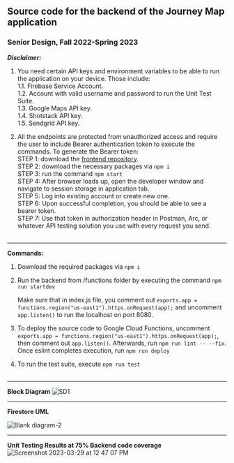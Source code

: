 ## Source code for the backend of the Journey Map application
### Senior Design, Fall 2022-Spring 2023

<b><i>Disclaimer:</i></b> 

1. You need certain API keys and environment variables to be able to run the application on your device. Those include:<br>
  1.1. Firebase Service Account.<br>
  1.2. Account with valid username and password to run the Unit Test Suite.<br>
  1.3. Google Maps API key.<br>
  1.4. Shotstack API key.<br>
  1.5. Sendgrid API key.<br>

2. All the endpoints are protected from unauthorized access and require the user to include Bearer authentication token to execute the commands. To generate the Bearer token: <br>
  STEP 1: download the [frontend repository](https://github.com/piper-d/Journey-Map-Frontend).<br>
  STEP 2: download the necessary packages via ```npm i``` <br>
  STEP 3: run the command ```npm start```<br>
  STEP 4: After browser loads up, open the developer window and navigate to session storage in application tab.<br>
  STEP 5: Log into existing account or create new one.<br>
  STEP 6: Upon successful completion, you should be able to see a bearer token.<br>
  STEP 7: Use that token in authorization header in Postman, Arc, or whatever API testing solution you use with every request you send.<br><br>

***

<b>Commands:</b>

1. Download the required packages via ```npm i```</b>

2. Run the backend from /functions folder by executing the command ```npm run startdev```</b>
    
   Make sure that in index.js file, you comment out ```exports.app = functions.region("us-east1").https.onRequest(app);``` and uncomment ```app.listen()``` to run the localhost on port 8080.

3. To deploy the source code to Google Cloud Functions, uncomment ```exports.app = functions.region("us-east1").https.onRequest(app);```, then comment out ```app.listen()```. Afterwards, run ```npm run lint -- --fix```. Once eslint completes execution, run ```npm run deploy```

4. To run the test suite, execute ```npm run test```<br><br>

***

<b>Block Diagram</b>
![SD1](https://user-images.githubusercontent.com/74462948/228599131-4b1fd25f-da02-4d62-94e7-702723c38a1a.png)

***

<b>Firestore UML</b>

![Blank diagram-2](https://user-images.githubusercontent.com/74462948/228599975-9be9e848-983c-4f2a-94c5-9c49141fed95.png)

***

<b>Unit Testing Results at 75% Backend code coverage</b>
![Screenshot 2023-03-29 at 12 47 07 PM](https://user-images.githubusercontent.com/74462948/228610682-0f3467d1-6a0f-4e09-9147-7a401996c6c8.png)

